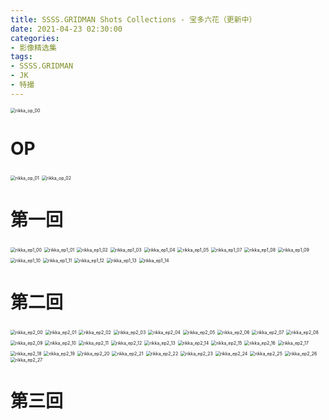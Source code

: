```yaml
---
title: SSSS.GRIDMAN Shots Collections - 宝多六花（更新中）
date: 2021-04-23 02:30:00
categories: 
- 影像精选集
tags: 
- SSSS.GRIDMAN
- JK
- 特撮
---
```


<img src="https://raw.githubusercontent.com/toshiko0o/image-host/master/rikka_op_00.jpeg" alt="rikka_op_00" style="zoom:50%;" />



<!--more-->

# OP

<img src="https://raw.githubusercontent.com/toshiko0o/image-host/master/rikka_op_01.jpeg" alt="rikka_op_01" style="zoom:50%;" />

<img src="https://raw.githubusercontent.com/toshiko0o/image-host/master/rikka_op_02.jpeg" alt="rikka_op_02" style="zoom:50%;" />

# 第一回

<img src="https://raw.githubusercontent.com/toshiko0o/image-host/master/rikka_ep1_00.jpeg" alt="rikka_ep1_00" style="zoom:50%;" />

<img src="https://raw.githubusercontent.com/toshiko0o/image-host/master/rikka_ep1_01.jpeg" alt="rikka_ep1_01" style="zoom:50%;" />

<img src="https://raw.githubusercontent.com/toshiko0o/image-host/master/rikka_ep1_02.jpeg" alt="rikka_ep1_02" style="zoom:50%;" />

<img src="https://raw.githubusercontent.com/toshiko0o/image-host/master/rikka_ep1_03.jpeg" alt="rikka_ep1_03" style="zoom:50%;" />

<img src="https://raw.githubusercontent.com/toshiko0o/image-host/master/rikka_ep1_04.jpeg" alt="rikka_ep1_04" style="zoom:50%;" />

<img src="https://raw.githubusercontent.com/toshiko0o/image-host/master/rikka_ep1_05.jpeg" alt="rikka_ep1_05" style="zoom:50%;" />

<img src="https://raw.githubusercontent.com/toshiko0o/image-host/master/rikka_ep1_07.jpeg" alt="rikka_ep1_07" style="zoom:50%;" />

<img src="https://raw.githubusercontent.com/toshiko0o/image-host/master/rikka_ep1_08.jpeg" alt="rikka_ep1_08" style="zoom:50%;" />

<img src="https://raw.githubusercontent.com/toshiko0o/image-host/master/rikka_ep1_09.jpeg" alt="rikka_ep1_09" style="zoom:50%;" />

<img src="https://raw.githubusercontent.com/toshiko0o/image-host/master/rikka_ep1_10.jpeg" alt="rikka_ep1_10" style="zoom:50%;" />

<img src="https://raw.githubusercontent.com/toshiko0o/image-host/master/rikka_ep1_11.jpeg" alt="rikka_ep1_11" style="zoom:50%;" />

<img src="https://raw.githubusercontent.com/toshiko0o/image-host/master/rikka_ep1_12.jpeg" alt="rikka_ep1_12" style="zoom:50%;" />

<img src="https://raw.githubusercontent.com/toshiko0o/image-host/master/rikka_ep1_13.jpeg" alt="rikka_ep1_13" style="zoom:50%;" />

<img src="https://raw.githubusercontent.com/toshiko0o/image-host/master/rikka_ep1_14.jpeg" alt="rikka_ep1_14" style="zoom:50%;" />

# 第二回

<img src="https://raw.githubusercontent.com/toshiko0o/image-host/master/rikka_ep2_00.jpeg" alt="rikka_ep2_00" style="zoom:50%;" />

<img src="https://raw.githubusercontent.com/toshiko0o/image-host/master/rikka_ep2_01.jpeg" alt="rikka_ep2_01" style="zoom:50%;" />

<img src="https://raw.githubusercontent.com/toshiko0o/image-host/master/rikka_ep2_02.jpeg" alt="rikka_ep2_02" style="zoom:50%;" />

<img src="https://raw.githubusercontent.com/toshiko0o/image-host/master/rikka_ep2_03.jpeg" alt="rikka_ep2_03" style="zoom:50%;" />

<img src="https://raw.githubusercontent.com/toshiko0o/image-host/master/rikka_ep2_04.jpeg" alt="rikka_ep2_04" style="zoom:50%;" />

<img src="https://raw.githubusercontent.com/toshiko0o/image-host/master/rikka_ep2_05.jpeg" alt="rikka_ep2_05" style="zoom:50%;" />

<img src="https://raw.githubusercontent.com/toshiko0o/image-host/master/rikka_ep2_06.jpeg" alt="rikka_ep2_06" style="zoom:50%;" />

<img src="https://raw.githubusercontent.com/toshiko0o/image-host/master/rikka_ep2_07.jpeg" alt="rikka_ep2_07" style="zoom:50%;" />

<img src="https://raw.githubusercontent.com/toshiko0o/image-host/master/rikka_ep2_08.jpeg" alt="rikka_ep2_08" style="zoom:50%;" />

<img src="https://raw.githubusercontent.com/toshiko0o/image-host/master/rikka_ep2_09.jpeg" alt="rikka_ep2_09" style="zoom:50%;" />

<img src="https://raw.githubusercontent.com/toshiko0o/image-host/master/rikka_ep2_10.jpeg" alt="rikka_ep2_10" style="zoom:50%;" />

<img src="https://raw.githubusercontent.com/toshiko0o/image-host/master/rikka_ep2_11.jpeg" alt="rikka_ep2_11" style="zoom:50%;" />

<img src="https://raw.githubusercontent.com/toshiko0o/image-host/master/rikka_ep2_12.jpeg" alt="rikka_ep2_12" style="zoom:50%;" />

<img src="https://raw.githubusercontent.com/toshiko0o/image-host/master/rikka_ep2_13.jpeg" alt="rikka_ep2_13" style="zoom:50%;" />

<img src="https://raw.githubusercontent.com/toshiko0o/image-host/master/rikka_ep2_14.jpeg" alt="rikka_ep2_14" style="zoom:50%;" />

<img src="https://raw.githubusercontent.com/toshiko0o/image-host/master/rikka_ep2_15.jpeg" alt="rikka_ep2_15" style="zoom:50%;" />

<img src="https://raw.githubusercontent.com/toshiko0o/image-host/master/rikka_ep2_16.jpeg" alt="rikka_ep2_16" style="zoom:50%;" />

<img src="https://raw.githubusercontent.com/toshiko0o/image-host/master/rikka_ep2_17.jpeg" alt="rikka_ep2_17" style="zoom:50%;" />

<img src="https://raw.githubusercontent.com/toshiko0o/image-host/master/rikka_ep2_18.jpeg" alt="rikka_ep2_18" style="zoom:50%;" />

<img src="https://raw.githubusercontent.com/toshiko0o/image-host/master/rikka_ep2_19.jpeg" alt="rikka_ep2_19" style="zoom:50%;" />

<img src="https://raw.githubusercontent.com/toshiko0o/image-host/master/rikka_ep2_20.jpeg" alt="rikka_ep2_20" style="zoom:50%;" />

<img src="https://raw.githubusercontent.com/toshiko0o/image-host/master/rikka_ep2_21.jpeg" alt="rikka_ep2_21" style="zoom:50%;" />

<img src="https://raw.githubusercontent.com/toshiko0o/image-host/master/rikka_ep2_22.jpeg" alt="rikka_ep2_22" style="zoom:50%;" />

<img src="https://raw.githubusercontent.com/toshiko0o/image-host/master/rikka_ep2_23.jpeg" alt="rikka_ep2_23" style="zoom:50%;" />

<img src="https://raw.githubusercontent.com/toshiko0o/image-host/master/rikka_ep2_24.jpeg" alt="rikka_ep2_24" style="zoom:50%;" />

<img src="https://raw.githubusercontent.com/toshiko0o/image-host/master/rikka_ep2_25.jpeg" alt="rikka_ep2_25" style="zoom:50%;" />

<img src="https://raw.githubusercontent.com/toshiko0o/image-host/master/rikka_ep2_26.jpeg" alt="rikka_ep2_26" style="zoom:50%;" />

<img src="https://raw.githubusercontent.com/toshiko0o/image-host/master/rikka_ep2_27.jpeg" alt="rikka_ep2_27" style="zoom:50%;" />

# 第三回

